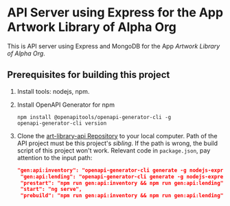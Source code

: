 # API Server using Express for the App Artwork Library of Alpha Org

This is API server using Express and MongoDB for the App *Artwork Library of Alpha Org*.

## Prerequisites for building this project

1. Install tools: nodejs, npm.

1. Install OpenAPI Generator for npm
    ```shell
    npm install @openapitools/openapi-generator-cli -g
    openapi-generator-cli version
    ```

1. Clone the [art-library-api Repository](https://github.com/nnworkspace/art-library-api) to your
   local computer. Path of the API project must be this project's *sibling*.
   If the path is wrong, the build script of this project won't work. Relevant code in `package.json`,
   pay attention to the input path:
   ```json
   "gen:api:inventory": "openapi-generator-cli generate -g nodejs-express-server -i ../art-library-api/art-library-inventory-api.yml -o ./src/gen/inventory",
    "gen:api:lending": "openapi-generator-cli generate -g nodejs-express-server -i ../art-library-api/art-library-lending-api.yml -o ./src/gen/lending",
    "prestart": "npm run gen:api:inventory && npm run gen:api:lending",
    "start": "ng serve",
    "prebuild": "npm run gen:api:inventory && npm run gen:api:lending",
   ```
